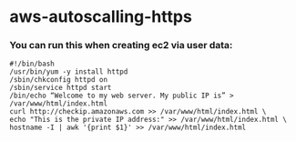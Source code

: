 # aws-autoscalling-https
### You can run this when creating ec2 via user data:
```
#!/bin/bash
/usr/bin/yum -y install httpd
/sbin/chkconfig httpd on
/sbin/service httpd start
/bin/echo “Welcome to my web server. My public IP is” > /var/www/html/index.html
curl http://checkip.amazonaws.com >> /var/www/html/index.html \
echo "This is the private IP address:" >> /var/www/html/index.html \
hostname -I | awk '{print $1}' >> /var/www/html/index.html
```
